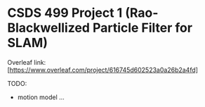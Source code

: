 # CSDS 499 Project 1 (Rao-Blackwellized Particle Filter for SLAM)

Overleaf link: [https://www.overleaf.com/project/616745d602523a0a26b2a4fd]

TODO:
- motion model ...
